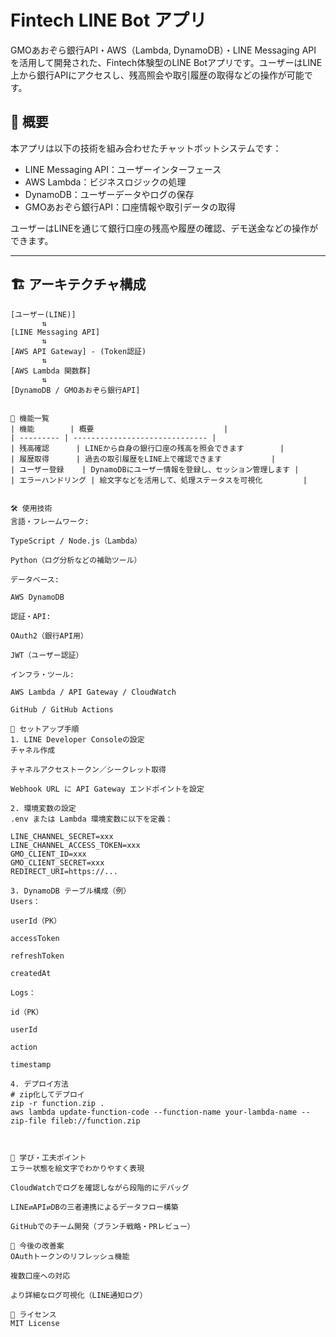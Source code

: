 # Fintech LINE Bot アプリ

GMOあおぞら銀行API・AWS（Lambda, DynamoDB）・LINE Messaging API を活用して開発された、Fintech体験型のLINE Botアプリです。ユーザーはLINE上から銀行APIにアクセスし、残高照会や取引履歴の取得などの操作が可能です。

## 📌 概要

本アプリは以下の技術を組み合わせたチャットボットシステムです：

- LINE Messaging API：ユーザーインターフェース
- AWS Lambda：ビジネスロジックの処理
- DynamoDB：ユーザーデータやログの保存
- GMOあおぞら銀行API：口座情報や取引データの取得

ユーザーはLINEを通じて銀行口座の残高や履歴の確認、デモ送金などの操作ができます。

---

## 🏗️ アーキテクチャ構成

```plaintext
[ユーザー(LINE)]
       ⇅
[LINE Messaging API]
       ⇅
[AWS API Gateway] - (Token認証)
       ⇅
[AWS Lambda 関数群]
       ⇅
[DynamoDB / GMOあおぞら銀行API]


🚀 機能一覧
| 機能        | 概要                             |
| --------- | ------------------------------ |
| 残高確認      | LINEから自身の銀行口座の残高を照会できます        |
| 履歴取得      | 過去の取引履歴をLINE上で確認できます           |
| ユーザー登録    | DynamoDBにユーザー情報を登録し、セッション管理します |
| エラーハンドリング | 絵文字などを活用して、処理ステータスを可視化         |


🛠️ 使用技術
言語・フレームワーク:

TypeScript / Node.js（Lambda）

Python（ログ分析などの補助ツール）

データベース:

AWS DynamoDB

認証・API:

OAuth2（銀行API用）

JWT（ユーザー認証）

インフラ・ツール:

AWS Lambda / API Gateway / CloudWatch

GitHub / GitHub Actions

🔧 セットアップ手順
1. LINE Developer Consoleの設定
チャネル作成

チャネルアクセストークン／シークレット取得

Webhook URL に API Gateway エンドポイントを設定

2. 環境変数の設定
.env または Lambda 環境変数に以下を定義：

LINE_CHANNEL_SECRET=xxx
LINE_CHANNEL_ACCESS_TOKEN=xxx
GMO_CLIENT_ID=xxx
GMO_CLIENT_SECRET=xxx
REDIRECT_URI=https://...

3. DynamoDB テーブル構成（例）
Users：

userId（PK）

accessToken

refreshToken

createdAt

Logs：

id（PK）

userId

action

timestamp

4. デプロイ方法
# zip化してデプロイ
zip -r function.zip .
aws lambda update-function-code --function-name your-lambda-name --zip-file fileb://function.zip



📝 学び・工夫ポイント
エラー状態を絵文字でわかりやすく表現

CloudWatchでログを確認しながら段階的にデバッグ

LINE⇄API⇄DBの三者連携によるデータフロー構築

GitHubでのチーム開発（ブランチ戦略・PRレビュー）

💬 今後の改善案
OAuthトークンのリフレッシュ機能

複数口座への対応

より詳細なログ可視化（LINE通知ログ）

📄 ライセンス
MIT License
